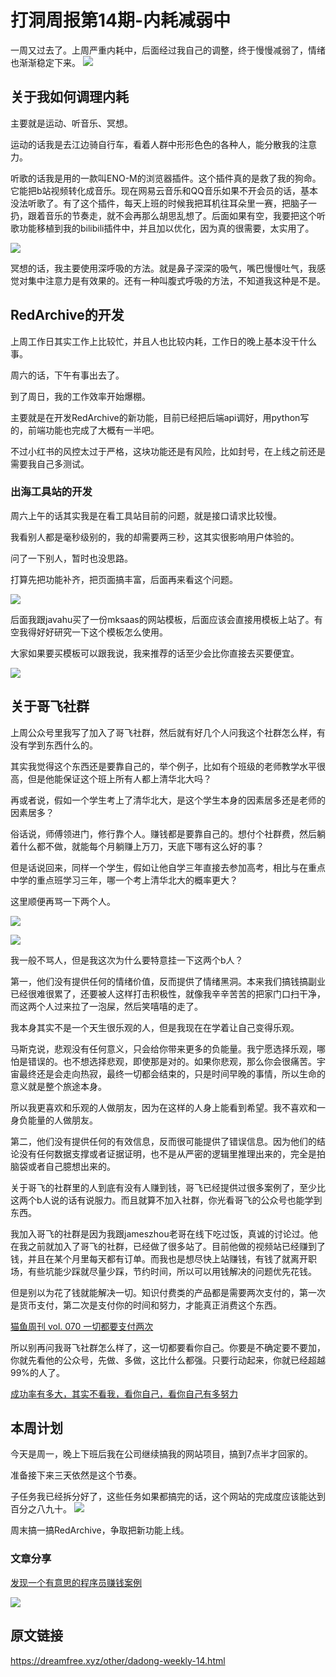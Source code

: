 # 打洞周报第14期-内耗减弱中
一周又过去了。上周严重内耗中，后面经过我自己的调整，终于慢慢减弱了，情绪也渐渐稳定下来。
![](https://cdn.mundane.ink/202505262256167.png)

## 关于我如何调理内耗

主要就是运动、听音乐、冥想。

运动的话我是去江边骑自行车，看着人群中形形色色的各种人，能分散我的注意力。

听歌的话我是用的一款叫ENO-M的浏览器插件。这个插件真的是救了我的狗命。它能把b站视频转化成音乐。现在网易云音乐和QQ音乐如果不开会员的话，基本没法听歌了。有了这个插件，每天上班的时候我把耳机往耳朵里一赛，把脑子一扔，跟着音乐的节奏走，就不会再那么胡思乱想了。后面如果有空，我要把这个听歌功能移植到我的bilibili插件中，并且加以优化，因为真的很需要，太实用了。

![](https://cdn.mundane.ink/202508112101116.png)

冥想的话，我主要使用深呼吸的方法。就是鼻子深深的吸气，嘴巴慢慢吐气，我感觉对集中注意力是有效果的。还有一种叫腹式呼吸的方法，不知道我这种是不是。


## RedArchive的开发
上周工作日其实工作上比较忙，并且人也比较内耗，工作日的晚上基本没干什么事。

周六的话，下午有事出去了。

到了周日，我的工作效率开始爆棚。

主要就是在开发RedArchive的新功能，目前已经把后端api调好，用python写的，前端功能也完成了大概有一半吧。

不过小红书的风控太过于严格，这块功能还是有风险，比如封号，在上线之前还是需要我自己多测试。

### 出海工具站的开发

周六上午的话其实我是在看工具站目前的问题，就是接口请求比较慢。

我看别人都是毫秒级别的，我的却需要两三秒，这其实很影响用户体验的。

问了一下别人，暂时也没思路。

打算先把功能补齐，把页面搞丰富，后面再来看这个问题。

![](https://cdn.mundane.ink/202508112116762.jpg)

后面我跟javahu买了一份mksaas的网站模板，后面应该会直接用模板上站了。有空我得好好研究一下这个模板怎么使用。

大家如果要买模板可以跟我说，我来推荐的话至少会比你直接去买要便宜。

![](https://cdn.mundane.ink/202508112122454.jpg)


## 关于哥飞社群

上周公众号里我写了加入了哥飞社群，然后就有好几个人问我这个社群怎么样，有没有学到东西什么的。

其实我觉得这个东西还是要靠自己的，举个例子，比如有个班级的老师教学水平很高，但是他能保证这个班上所有人都上清华北大吗？

再或者说，假如一个学生考上了清华北大，是这个学生本身的因素居多还是老师的因素居多？

俗话说，师傅领进门，修行靠个人。赚钱都是要靠自己的。想付个社群费，然后躺着什么都不做，就能每个月躺赚上万刀，天底下哪有这么好的事？

但是话说回来，同样一个学生，假如让他自学三年直接去参加高考，相比与在重点中学的重点班学习三年，哪一个考上清华北大的概率更大？

这里顺便再骂一下两个人。

![](https://cdn.mundane.ink/202508112020437.png)

![](https://cdn.mundane.ink/202508112021528.png)

我一般不骂人，但是我这次为什么要特意挂一下这两个b人？

第一，他们没有提供任何的情绪价值，反而提供了情绪黑洞。本来我们搞钱搞副业已经很难很累了，还要被人这样打击积极性，就像我辛辛苦苦的把家门口扫干净，而这两个人过来拉了一泡屎，然后笑嘻嘻的走了。

我本身其实不是一个天生很乐观的人，但是我现在在学着让自己变得乐观。

马斯克说，悲观没有任何意义，只会给你带来更多的负能量。我宁愿选择乐观，哪怕是错误的。也不想选择悲观，即使那是对的。如果你悲观，那么你会很痛苦。宇宙最终还是会走向热寂，最终一切都会结束的，只是时间早晚的事情，所以生命的意义就是整个旅途本身。

所以我更喜欢和乐观的人做朋友，因为在这样的人身上能看到希望。我不喜欢和一身负能量的人做朋友。

第二，他们没有提供任何的有效信息，反而很可能提供了错误信息。因为他们的结论没有任何数据支撑或者证据证明，也不是从严密的逻辑里推理出来的，完全是拍脑袋或者自己臆想出来的。

关于哥飞的社群里的人到底有没有人赚到钱，哥飞已经提供过很多案例了，至少比这两个b人说的话有说服力。而且就算不加入社群，你光看哥飞的公众号也能学到东西。

我加入哥飞的社群是因为我跟jameszhou老哥在线下吃过饭，真诚的讨论过。他在我之前就加入了哥飞的社群，已经做了很多站了。目前他做的视频站已经赚到了钱，并且在某个月里每天都有订单。而我也是想尽快上站赚钱，有钱了就离开职场，有些坑能少踩就尽量少踩，节约时间，所以可以用钱解决的问题优先花钱。

但是别以为花了钱就能解决一切。知识付费类的产品都是需要两次支付的，第一次是货币支付，第二次是支付你的时间和努力，才能真正消费这个东西。

[猫鱼周刊 vol. 070 一切都要支付两次](https://mp.weixin.qq.com/s/B8D0d-jasjK2QcdbZbew9g)

所以别再问我哥飞社群怎么样了，这一切都要看你自己。你要是不确定要不要加，你就先看他的公众号，先做、多做，这比什么都强。只要行动起来，你就已经超越99%的人了。

[成功率有多大，其实不看我，看你自己，看你自己有多努力](https://mp.weixin.qq.com/s/rFN-rxVp1cImjk-l4VlfXA)



## 本周计划

今天是周一，晚上下班后我在公司继续搞我的网站项目，搞到7点半才回家的。

准备接下来三天依然是这个节奏。

子任务我已经拆分好了，这些任务如果都搞完的话，这个网站的完成度应该能达到百分之八九十。
![](https://cdn.mundane.ink/202508112057374.jpg)

周末搞一搞RedArchive，争取把新功能上线。

### 文章分享

[发现一个有意思的程序员赚钱案例](https://mp.weixin.qq.com/s/3VTYqO4H0S2S0iQcn7T3bw)

![](https://cdn.mundane.ink/202508112134539.jpg)

## 原文链接
<https://dreamfree.xyz/other/dadong-weekly-14.html>
